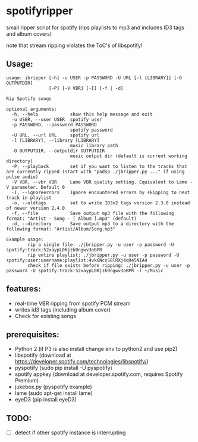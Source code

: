 spotifyripper
=============

small ripper script for spotify (rips playlists to mp3 and includes ID3 tags and album covers)

note that stream ripping violates the ToC's of libspotify!

Usage:
--------

    usage: jbripper [-h] -u USER -p PASSWORD -U URL [-l [LIBRARY]] [-O OUTPUTDIR]
                    [-P] [-V VBR] [-I] [-f | -d]

    Rip Spotify songs

    optional arguments:
      -h, --help            show this help message and exit
      -u USER, --user USER  spotify user
      -p PASSWORD, --password PASSWORD
                            spotify password
      -U URL, --url URL     spotify url
      -l [LIBRARY], --library [LIBRARY]
                            music library path
      -O OUTPUTDIR, --outputdir OUTPUTDIR
                            music output dir (default is current working directory)
      -P, --playback        set if you want to listen to the tracks that are currently ripped (start with "padsp ./jbripper.py ..." if using pulse audio)
      -V VBR, --vbr VBR     Lame VBR quality setting. Equivalent to Lame -V parameter. Default 0
      -I, --ignoreerrors    Ignore encountered errors by skipping to next track in playlist
      -o, --oldtags         set to write ID3v2 tags version 2.3.0 instead of newer version 2.4.0
      -f, --file            Save output mp3 file with the following format: "Artist - Song - [ Album ].mp3" (default)
      -d, --directory       Save output mp3 to a directory with the following format: "Artist/Album/Song.mp3"

    Example usage:
            rip a single file: ./jbripper.py -u user -p password -U spotify:track:52xaypL0Kjzk0ngwv3oBPR
            rip entire playlist: ./jbripper.py -u user -p password -U spotify:user:username:playlist:4vkGNcsS8lRXj4q945NIA4
            check if file exists before ripping: ./jbripper.py -u user -p password -U spotify:track:52xaypL0Kjzk0ngwv3oBPR -l ~/Music


features:
----------

- real-time VBR ripping from spotify PCM stream
- writes id3 tags (including album cover)
- Check for existing songs

prerequisites:
---------------
- Python 2 (if P3 is also install change env to python2 and use pip2)
- libspotify (download at https://developer.spotify.com/technologies/libspotify/)
- pyspotify (sudo pip install -U pyspotify)
- spotify appkey (download at developer.spotify.com, requires Spotify Premium)
- jukebox.py (pyspotify example)
- lame (sudo apt-get install lame)
- eyeD3 (pip install eyeD3)

TODO:
------
- [ ] detect if other spotify instance is interrupting
